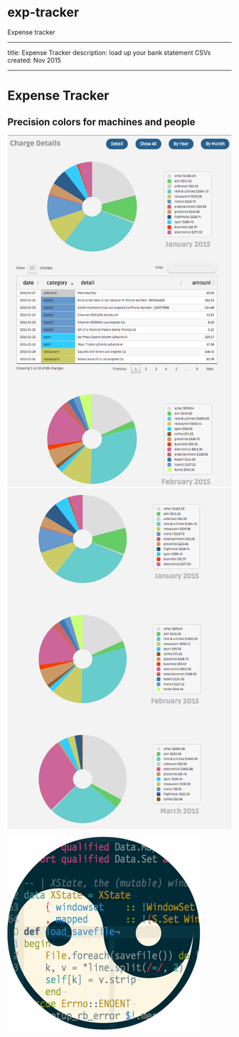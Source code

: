 # exp-tracker
Expense tracker

---
title: Expense Tracker
description: load up your bank statement CSVs 
created:  Nov 2015

---

Expense Tracker
=========

## Precision colors for machines and people

![Charts and Datatables](/assets/images/charts-and-datatables.png?raw=true "Charts and Datatables")
![Charts Only](/assets/images/charts.png?raw=true "Charts Only")

[![solarized dualmode](https://github.com/altercation/solarized/raw/master/img/solarized-yinyang.png)](#features)
